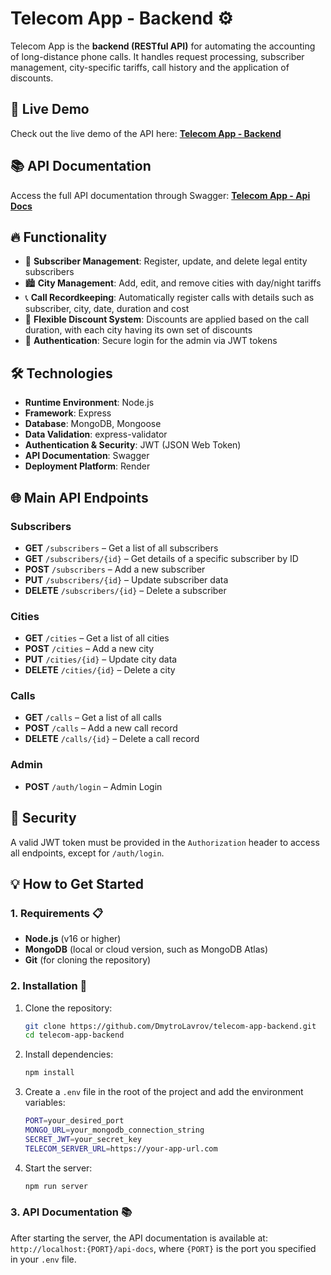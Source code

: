 # Telecom App - Backend ⚙️

Telecom App is the **backend (RESTful API)** for automating the accounting of long-distance phone calls. It handles request processing, subscriber management, city-specific tariffs, call history and the application of discounts.

## 🌟 Live Demo

Check out the live demo of the API here: [**Telecom App - Backend**](https://telecom-app-backend.onrender.com/)

## 📚 API Documentation

Access the full API documentation through Swagger: [**Telecom App - Api Docs**](https://telecom-app-backend.onrender.com/api-docs/)

## 🔥 Functionality

- 👥 **Subscriber Management**: Register, update, and delete legal entity subscribers
- 🏙️ **City Management**: Add, edit, and remove cities with day/night tariffs
- 📞 **Call Recordkeeping**: Automatically register calls with details such as subscriber, city, date, duration and cost
- 🔖 **Flexible Discount System**: Discounts are applied based on the call duration, with each city having its own set of discounts
- 🔑 **Authentication**: Secure login for the admin via JWT tokens

## 🛠 Technologies

- **Runtime Environment**: Node.js
- **Framework**: Express
- **Database**: MongoDB, Mongoose
- **Data Validation**: express-validator
- **Authentication & Security**: JWT (JSON Web Token)
- **API Documentation**: Swagger
- **Deployment Platform**: Render

## 🌐 Main API Endpoints

### Subscribers

- **GET** `/subscribers` – Get a list of all subscribers
- **GET** `/subscribers/{id}` – Get details of a specific subscriber by ID
- **POST** `/subscribers` – Add a new subscriber
- **PUT** `/subscribers/{id}` – Update subscriber data
- **DELETE** `/subscribers/{id}` – Delete a subscriber

### Cities

- **GET** `/cities` – Get a list of all cities
- **POST** `/cities` – Add a new city
- **PUT** `/cities/{id}` – Update city data
- **DELETE** `/cities/{id}` – Delete a city

### Calls

- **GET** `/calls` – Get a list of all calls
- **POST** `/calls` – Add a new call record
- **DELETE** `/calls/{id}` – Delete a call record

### Admin

- **POST** `/auth/login` – Admin Login

## 🔐 Security

A valid JWT token must be provided in the `Authorization` header to access all endpoints, except for `/auth/login`.

## 💡 How to Get Started

### 1. Requirements 📋

- **Node.js** (v16 or higher)
- **MongoDB** (local or cloud version, such as MongoDB Atlas)
- **Git** (for cloning the repository)

### 2. Installation 🔧

1. Clone the repository:

   ```sh
   git clone https://github.com/DmytroLavrov/telecom-app-backend.git
   cd telecom-app-backend
   ```

2. Install dependencies:

   ```sh
   npm install
   ```

3. Create a `.env` file in the root of the project and add the environment variables:

   ```sh
   PORT=your_desired_port
   MONGO_URL=your_mongodb_connection_string
   SECRET_JWT=your_secret_key
   TELECOM_SERVER_URL=https://your-app-url.com
   ```

4. Start the server:
   ```s
   npm run server
   ```

### 3. API Documentation 📚

After starting the server, the API documentation is available at: `http://localhost:{PORT}/api-docs`, where `{PORT}` is the port you specified in your `.env` file.
